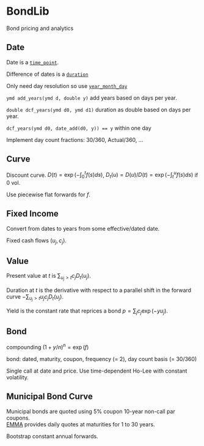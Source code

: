 # BondLib

Bond pricing and analytics

## Date

Date is a [`time_point`](https://en.cppreference.com/w/cpp/chrono/time_point).

Difference of dates is a [`duration`](https://en.cppreference.com/w/cpp/chrono/duration)

Only need day resolution so use [`year_month_day`](https://en.cppreference.com/w/cpp/chrono/year_month_day)

`ymd add_years(ymd d, double y)` add years based on days per year.

`double dcf_years(ymd d0, ymd d1)` duration as double based on days per year.

`dcf_years(ymd d0, date_add(d0, y)) == y` within one day

Implement day count fractions: 30/360, Actual/360, ...  

## Curve 

Discount curve. $D(t) = \exp(-\int_0^t f(s) ds)$, 
$D_t(u) = D(u)/D(t) = \exp(-\int_t^u f(s) ds)$ if 0 vol.

Use piecewise flat forwards for $f$.

## Fixed Income

Convert from dates to years from some effective/dated date.

Fixed cash flows $(u_j, c_j)$.

## Value

Present value at $t$ is $\sum_{u_j > t} c_j D_t(u_j)$.

Duration at $t$ is the derivative with respect to a parallel shift 
in the forward curve $-\sum_{u_j > t} u_j c_j D_t(u_j)$.

Yield is the constant rate that reprices a bond $p = \sum_j c_j \exp(-y u_j)$.

## Bond

compounding $(1 + y/n)^n = \exp(f)$

bond: dated, maturity, coupon, frequency (= 2), day count basis (= 30/360)

Single call at date and price. Use time-dependent Ho-Lee with constant volatility.

## Municipal Bond Curve

Municipal bonds are quoted using 5% coupon 10-year non-call par coupons.  
[EMMA](https://emma.msrb.org/ToolsAndResources/ICEYieldCurve?daily=False)
provides daily quotes at maturities for 1 to 30 years.

Bootstrap constant annual forwards. 
